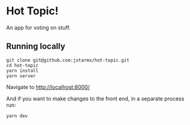 # Hot Topic!

An app for voting on stuff.

## Running locally
```
git clone git@github.com:jstarmx/hot-topic.git
cd hot-topic
yarn install
yarn server
```
Navigate to [http://localhost:8000/](http://localhost:8000/)

And if you want to make changes to the front end, in a separate process run:
```
yarn dev
```
